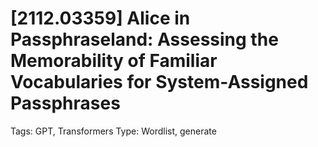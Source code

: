 # [2112.03359] Alice in Passphraseland: Assessing the Memorability of Familiar Vocabularies for System-Assigned Passphrases

Tags: GPT, Transformers
Type: Wordlist, generate